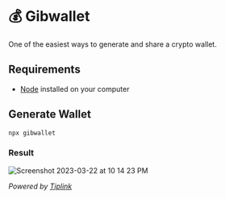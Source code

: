 # 💰 Gibwallet
One of the easiest ways to generate and share a crypto wallet.

## Requirements
 - [Node](https://nodejs.org/en) installed on your computer

## Generate Wallet
`npx gibwallet`

### Result

![Screenshot 2023-03-22 at 10 14 23 PM](https://user-images.githubusercontent.com/59782726/227109734-0e686e69-1870-4a79-9320-0432f5b342bf.png)

_Powered by [Tiplink](https://tiplink.io/)_
